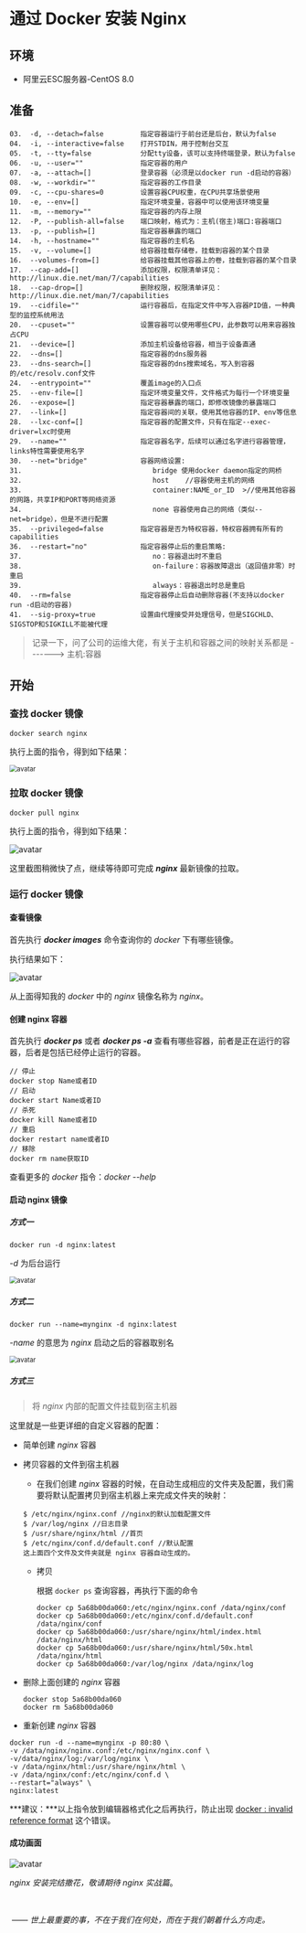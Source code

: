 # 通过 Docker 安装 Nginx

## 环境

* 阿里云ESC服务器-CentOS 8.0

## 准备

```shell
03.  -d, --detach=false         指定容器运行于前台还是后台，默认为false     
04.  -i, --interactive=false    打开STDIN，用于控制台交互    
05.  -t, --tty=false            分配tty设备，该可以支持终端登录，默认为false    
06.  -u, --user=""              指定容器的用户    
07.  -a, --attach=[]            登录容器（必须是以docker run -d启动的容器）  
08.  -w, --workdir=""           指定容器的工作目录   
09.  -c, --cpu-shares=0         设置容器CPU权重，在CPU共享场景使用    
10.  -e, --env=[]               指定环境变量，容器中可以使用该环境变量    
11.  -m, --memory=""            指定容器的内存上限    
12.  -P, --publish-all=false    端口映射，格式为：主机(宿主)端口:容器端口   
13.  -p, --publish=[]           指定容器暴露的端口   
14.  -h, --hostname=""          指定容器的主机名    
15.  -v, --volume=[]            给容器挂载存储卷，挂载到容器的某个目录    
16.  --volumes-from=[]          给容器挂载其他容器上的卷，挂载到容器的某个目录  
17.  --cap-add=[]               添加权限，权限清单详见：http://linux.die.net/man/7/capabilities    
18.  --cap-drop=[]              删除权限，权限清单详见：http://linux.die.net/man/7/capabilities    
19.  --cidfile=""               运行容器后，在指定文件中写入容器PID值，一种典型的监控系统用法    
20.  --cpuset=""                设置容器可以使用哪些CPU，此参数可以用来容器独占CPU    
21.  --device=[]                添加主机设备给容器，相当于设备直通    
22.  --dns=[]                   指定容器的dns服务器    
23.  --dns-search=[]            指定容器的dns搜索域名，写入到容器的/etc/resolv.conf文件    
24.  --entrypoint=""            覆盖image的入口点    
25.  --env-file=[]              指定环境变量文件，文件格式为每行一个环境变量    
26.  --expose=[]                指定容器暴露的端口，即修改镜像的暴露端口    
27.  --link=[]                  指定容器间的关联，使用其他容器的IP、env等信息    
28.  --lxc-conf=[]              指定容器的配置文件，只有在指定--exec-driver=lxc时使用    
29.  --name=""                  指定容器名字，后续可以通过名字进行容器管理，links特性需要使用名字    
30.  --net="bridge"             容器网络设置:  
31.                                bridge 使用docker daemon指定的网桥       
32.                                host    //容器使用主机的网络    
33.                                container:NAME_or_ID  >//使用其他容器的网路，共享IP和PORT等网络资源    
34.                                none 容器使用自己的网络（类似--net=bridge），但是不进行配置   
35.  --privileged=false         指定容器是否为特权容器，特权容器拥有所有的capabilities    
36.  --restart="no"             指定容器停止后的重启策略:  
37.                                no：容器退出时不重启    
38.                                on-failure：容器故障退出（返回值非零）时重启   
39.                                always：容器退出时总是重启    
40.  --rm=false                 指定容器停止后自动删除容器(不支持以docker run -d启动的容器)    
41.  --sig-proxy=true           设置由代理接受并处理信号，但是SIGCHLD、SIGSTOP和SIGKILL不能被代理  
```

> 记录一下，问了公司的运维大佬，有关于主机和容器之间的映射关系都是 ------->  主机:容器

## 开始

### 查找 docker 镜像

```shell
docker search nginx
```

执行上面的指令，得到如下结果：

<img src="http://qiniuyun.whitenip.site/image/blog/operation/nginx-search.png" alt="avatar" style="zoom:80%;" />

### 拉取 docker 镜像

```shell
docker pull nginx
```

执行上面的指令，得到如下结果：

![avatar](http://qiniuyun.whitenip.site/image/blog/operation/nginx-pull.png)

这里截图稍微快了点，继续等待即可完成 ***nginx*** 最新镜像的拉取。

### 运行 docker 镜像

#### 查看镜像

首先执行 ***docker images*** 命令查询你的 *docker* 下有哪些镜像。

执行结果如下：

![avatar](http://qiniuyun.whitenip.site/image/blog/operation/nginx-images.png)

从上面得知我的 *docker* 中的 *nginx* 镜像名称为 *nginx*。

#### 创建 nginx 容器

首先执行 ***docker ps***  或者 ***docker ps -a*** 查看有哪些容器，前者是正在运行的容器，后者是包括已经停止运行的容器。

```shell
// 停止
docker stop Name或者ID  
// 启动
docker start Name或者ID  
// 杀死
docker kill Name或者ID  
// 重启
docker restart name或者ID
// 移除
docker rm name获取ID
```

查看更多的 *docker* 指令：*docker --help*

#### 启动 nginx 镜像

##### 方式一

```
docker run -d nginx:latest
```

*-d* 为后台运行

<img src="http://qiniuyun.whitenip.site/image/blog/operation/nginx-run1.png" alt="avatar" style="zoom:80%;" />

##### 方式二

```shell
docker run --name=mynginx -d nginx:latest
```

*-name* 的意思为 *nginx* 启动之后的容器取别名

<img src="http://qiniuyun.whitenip.site/image/blog/operation/nginx-run2.png" alt="avatar" style="zoom:80%;" />

##### 方式三

> 将 *nginx* 内部的配置文件挂载到宿主机器

这里就是一些更详细的自定义容器的配置：

* 简单创建 *nginx* 容器

* 拷贝容器的文件到宿主机器

  * 在我们创建 *nginx* 容器的时候，在自动生成相应的文件夹及配置，我们需要将默认配置拷贝到宿主机器上来完成文件夹的映射：

  ```shell
  $ /etc/nginx/nginx.conf //nginx的默认加载配置文件
  $ /var/log/nginx //日志目录
  $ /usr/share/nginx/html //首页
  $ /etc/nginx/conf.d/default.conf //默认配置
  这上面四个文件及文件夹就是 nginx 容器自动生成的。
  ```

  * 拷贝

    根据 `docker ps` 查询容器，再执行下面的命令

    ```shell
    docker cp 5a68b00da060:/etc/nginx/nginx.conf /data/nginx/conf
    docker cp 5a68b00da060:/etc/nginx/conf.d/default.conf  /data/nginx/conf
    docker cp 5a68b00da060:/usr/share/nginx/html/index.html  /data/nginx/html
    docker cp 5a68b00da060:/usr/share/nginx/html/50x.html  /data/nginx/html
    docker cp 5a68b00da060:/var/log/nginx /data/nginx/log
    ```

* 删除上面创建的 *nginx* 容器

  ```shell
  docker stop 5a68b00da060
  docker rm 5a68b00da060
  ```

* 重新创建 *nginx* 容器

```shell
docker run -d --name=mynginx -p 80:80 \
-v /data/nginx/nginx.conf:/etc/nginx/nginx.conf \
-v/data/nginx/log:/var/log/nginx \
-v /data/nginx/html:/usr/share/nginx/html \
-v /data/nginx/conf:/etc/nginx/conf.d \
--restart="always" \
nginx:latest
```

***建议：***以上指令放到编辑器格式化之后再执行，防止出现 [docker : invalid reference format](https://stackoverflow.com/questions/45682010/docker-invalid-reference-format) 这个错误。

#### 成功画面

![avatar](http://qiniuyun.whitenip.site/image/blog/nginx/nginx-sucess.png)

*nginx 安装完结撒花，敬请期待 nginx 实战篇*。

​																								

​																																				—— *世上最重要的事，不在于我们在何处，而在于我们朝着什么方向走。*



